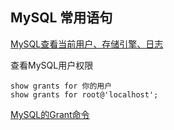 
## MySQL 常用语句

[MySQL查看当前用户、存储引擎、日志](http://www.cnblogs.com/xiaoit/p/3376596.html)

查看MySQL用户权限

    show grants for 你的用户
    show grants for root@'localhost';

[MySQL的Grant命令](http://www.cnblogs.com/hcbin/archive/2010/04/23/1718379.html)

